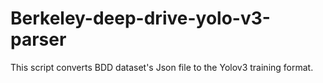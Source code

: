 # Berkeley-deep-drive-yolo-v3-parser
This script converts BDD dataset's Json file to the Yolov3 training format.
